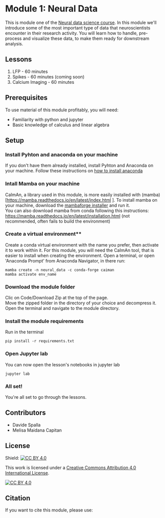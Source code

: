 # Module 1: Neural Data

This is module one of the [Neural data science course](https://neural-data-science-course.github.io/). In this module we'll introduce some of the most important type of data that neuroscientists encounter in their research activity.
You will learn how to handle, pre-process and visualize these data, to make them ready for downstream analysis.

## Lessons
01. LFP - 60 minutes
02. Spikes - 60 minutes (coming soon)
03. Calcium Imaging - 60 minutes

## Prerequisites
To use material of this module profitably, you will need:  
* Familiarity with python and jupyter
* Basic knowledge of calculus and linear algebra

## Setup

### Install Pyhton and anaconda on your machine 
If you don't have them already installed, install Pyhton and Anaconda on your machine.
Follow these instructions on [how to install anaconda](https://docs.anaconda.com/anaconda/install/)

### Intall Mamba on your machine
CaImAn, a library used in this module, is more easily installed with (mamba)[https://mamba.readthedocs.io/en/latest/index.html
].
To install mamba on your machine, download the [mambaforge installer](https://github.com/conda-forge/miniforge#mambaforge) and run it.  
You can also download mamba from conda following this instructions: https://mamba.readthedocs.io/en/latest/installation.html (not recommended, often fails to build the environment)

### Create a virtual environment**
Create a conda virtual environment with the name you prefer, then activate it to work within it.
For this module, you will need the CaImAn tool, that is easier to install when creating the environment. 
Open a terminal, or open 'Anaconda Prompt' from Anaconda Navigator, in there run:

```
mamba create -n neural_data -c conda-forge caiman
mamba activate env_name
```


### Download the module folder
Clic on Code/Download Zip at the top of the page.  
Move the zipped folder in the directory of your choice and decompress it.  
Open the terminal and navigate to the module directory.

### Install the module requirements

Run in the terminal

```
pip install -r requirements.txt
```

### Open Jupyter lab
You can now open the lesson's notebooks in jupyter lab
```
jupyter lab
```

### All set!
You're all set to go through the lessons.


## Contributors  
* Davide Spalla  
* Melisa Maidana Capitan  

## License


Shield: [![CC BY 4.0][cc-by-shield]][cc-by]

This work is licensed under a
[Creative Commons Attribution 4.0 International License][cc-by].

[![CC BY 4.0][cc-by-image]][cc-by]

[cc-by]: http://creativecommons.org/licenses/by/4.0/
[cc-by-image]: https://i.creativecommons.org/l/by/4.0/88x31.png
[cc-by-shield]: https://img.shields.io/badge/License-CC%20BY%204.0-lightgrey.svg

## Citation
If you want to cite this module, please use:
